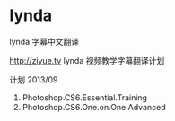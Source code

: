 lynda
=====

lynda 字幕中文翻译

http://ziyue.tv lynda 视频教学字幕翻译计划

 计划 2013/09
 1. Photoshop.CS6.Essential.Training
 2. Photoshop.CS6.One.on.One.Advanced
